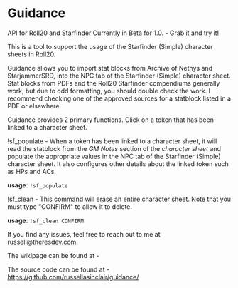 # Guidance
API for Roll20 and Starfinder
Currently in Beta for 1.0. - Grab it and try it!

This is a tool to support the usage of the Starfinder (Simple) character sheets in Roll20. 

Guidance allows you to import stat blocks from Archive of Nethys and StarjammerSRD, into the NPC tab of the Starfinder (Simple) character sheet. Stat blocks from PDFs and the Roll20 Starfinder compendiums generally work, but due to odd formatting, you should double check the work. I recommend checking one of the approved sources for a statblock listed in a PDF or elsewhere.

Guidance provides 2 primary functions. Click on a token that has been linked to a character sheet.

!sf_populate - When a token has been linked to a character sheet, it will read the statblock from the *GM Notes* section of the *character sheet* and populate the appropriate values in the NPC tab of the Starfinder (Simple) character sheet. It also configures other details about the linked token such as HPs and ACs.
 
**usage**:  `!sf_populate`

!sf_clean - This command will erase an entire character sheet. Note that you must type "CONFIRM" to allow it to delete.

**usage**:  `!sf_clean CONFIRM`

If you find any issues, feel free to reach out to me at russell@theresdev.com.

The wikipage can be found at - 

The source code can be found at - https://github.com/russellasinclair/guidance/